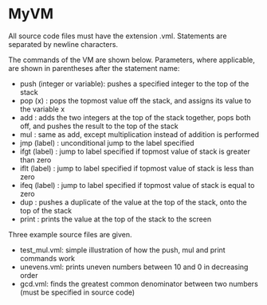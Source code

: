 # MyVM

All source code files must have the extension .vml. Statements are separated by newline characters.

The commands of the VM are shown below. Parameters, where applicable, are shown in parentheses after the statement name:

+ push (integer or variable): pushes a specified integer to the top of the stack
+ pop (x)                   : pops the topmost value off the stack, and assigns its value to the variable x
+ add                       : adds the two integers at the top of the stack together, pops both off, and pushes the result to the top of the stack
+ mul                       : same as add, except multiplication instead of addition is performed
+ jmp (label)               : unconditional jump to the label specified
+ ifgt (label)              : jump to label specified if topmost value of stack is greater than zero
+ iflt (label)              : jump to label specified if topmost value of stack is less than zero
+ ifeq (label)              : jump to label specified if topmost value of stack is equal to zero
+ dup                       : pushes a duplicate of the value at the top of the stack, onto the top of the stack
+ print                     : prints the value at the top of the stack to the screen

Three example source files are given.

+ test_mul.vml: simple illustration of how the push, mul and print commands work
+ unevens.vml: prints uneven numbers between 10 and 0 in decreasing order
+ gcd.vml: finds the greatest common denominator between two numbers (must be specified in source code)

